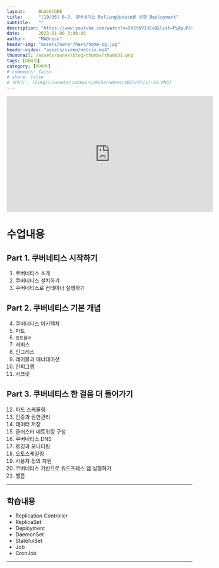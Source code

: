 ```yaml
---
layout:     BLACKCODE
title:      "[19/36] 6-3. 쿠버네티스 RollingUpdate를 위한 Deployment"
subtitle:   ""
description: "https://www.youtube.com/watch?v=5X3t6VJH2vQ&list=PLApuRlvrZKohaBHvXAOhUD-RxD0uQ3z0c&index=17"
date:       2023-01-06 3:00:00
author:     "MADness"
header-img: "assets/owner/hero/home-bg.jpg"
header-video: "assets/video/metrix.mp4"
thumbnail: /assets/owner/blog/thumbs/thumb01.png
tags: [따배쿠]
category: [따배쿠]
# comments: false
# share: false
# 이미지 : ![img](/assets/category/Kubernetes/2023/07/17-03.PNG)
---
```


<iframe width="560" height="315" 
src="https://www.youtube.com/embed/L5LDBWrP6QU?list=PLApuRlvrZKohaBHvXAOhUD-RxD0uQ3z0c" 
title="[따배쿠] 6-3. 쿠버네티스 RollingUpdate를 위한 Deployment"
frameborder="0" allow="accelerometer; autoplay; clipboard-write; encrypted-media; gyroscope; picture-in-picture; web-share" allowfullscreen></iframe>

# 수업내용
## Part 1. 쿠버네티스 시작하기
1. 쿠버네티스 소개
2. 쿠버네티스 설치하기
3. 쿠버네티스로 컨테이너 실행하기

## Part 2. 쿠버네티스 기본 개념
4. 쿠버네티스 아키텍처
5. 파드
6. `컨트롤러`
7. 서비스
8. 인그레스
9. 레이블과 애너테이션
10. 컨피그맵
11. 시크릿 

## Part 3. 쿠버네티스 한 걸음 더 들어가기
12. 파드 스케쥴링
13. 인증과 권한관리
14. 데이터 저장
15. 클러스터 네트워킹 구성
16. 쿠버네티스 DNS
17. 로깅과 모니터링
18. 오토스케일링
19. 사용자 정의 자원
20. 쿠버네티스 기반으로 워드프레스 앱 실행하기
21. 헬름 

---

학습내용
----
- Replication Controller
- ReplicaSet
- Deployment
- DaemonSet
- StatefulSet
- Job
- CronJob

---

